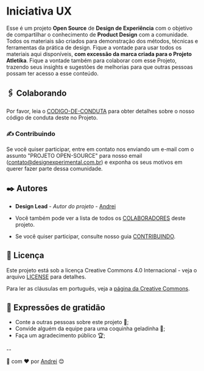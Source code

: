 # Iniciativa UX

Esse é um projeto **Open Source** de **Design de Experiência** com o objetivo de compartilhar o conhecimento de **Product Design** com a comunidade. Todos os materiais são criados para demonstração dos  métodos, técnicas e ferramentas da prática de design. Fique a vontade para usar todos os materiais aqui disponíveis, **com excessão da marca criada para o Projeto Atletika**. Fique a vontade também para colaborar com esse Projeto, trazendo seus insights e sugestões de melhorias para que outras pessoas possam ter acesso a esse conteúdo.

## 🖇️ Colaborando

Por favor, leia o [CODIGO-DE-CONDUTA](CODIGO-DE-CONDUTA.md) para obter detalhes sobre o nosso código de conduta deste no Projeto.

### ✍ Contribuindo

Se você quiser participar, entre em contato nos enviando um e-mail com o assunto "PROJETO OPEN-SOURCE" para nosso email (contato@designexperimental.com.br) e exponha os seus motivos em querer fazer parte dessa comunidade.


## ✒️ Autores

* **Design Lead** - *Autor do projeto* - [Andrei](https://github.com/andreiomega)

* Você também pode ver a lista de todos os [COLABORADORES](COLABORADORES.md) deste projeto.
* Se você quiser participar, consulte nosso guia [CONTRIBUINDO](CONTRIBUINDO.md).


## 📄 Licença

Este projeto está sob a licença Creative Commons 4.0 Internacional - veja o arquivo [LICENSE](https://github.com/designexperimental/projeto-atletika/blob/main/LICENSE) para detalhes.

Para ler as cláusulas em português, veja a [página da Creative Commons](https://creativecommons.org/licenses/by/4.0/legalcode.pt).

## 🎁 Expressões de gratidão

* Conte a outras pessoas sobre este projeto 📢;
* Convide alguém da equipe para uma coquinha geladinha 🥤;
* Faça um agradecimento público 🏆;
<!-- * Recomende meus cursos: [Design Experimental](https://designexperimental.com.br/cursos). -->

--

🎨 com ❤️ por [Andrei](https://github.com/andreiomega) 😊
